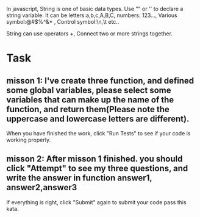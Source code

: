 In javascript, String is one of basic data types. Use "" or '' to declare a string variable. It can be letters:a,b,c,A,B,C, numbers: 123..., Various symbol:@#$%^&* , Control symbol:\n,\t etc..

String can use operators +, Connect two or more strings together.
# Task

## misson 1: I've create three function, and defined some global variables, please select some variables that can make up the name of the function, and return them(Please note the uppercase and lowercase letters are different).

When you have finished the work, click "Run Tests" to see if your code is working properly.

## misson 2: After misson 1 finished. you should click "Attempt" to see my three questions, and write the answer in function answer1, answer2,answer3

If everything is right, click "Submit" again to submit your code pass this kata.